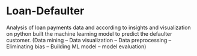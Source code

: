 # Loan-Defaulter
Analysis of loan payments data and according to insights and visualization on python built the machine learning model to predict the defaulter customer.  (Data mining – Data visualization – Data preprocessing – Eliminating bias – Building ML model – model evaluation)                         

